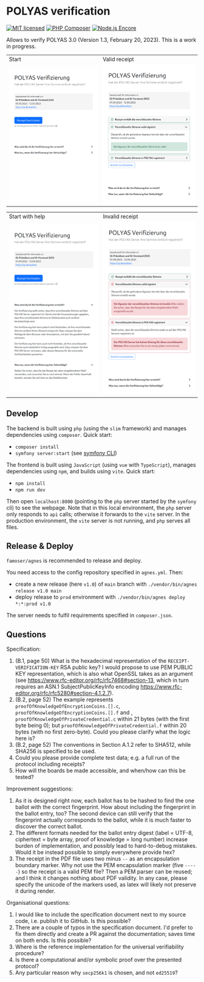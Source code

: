 # POLYAS verification

[![MIT licensed](https://img.shields.io/badge/license-MIT-blue.svg)](./LICENSE) 
[![PHP Composer](https://github.com/famoser/polyas-verification/actions/workflows/php.yml/badge.svg)](https://github.com/famoser/polyas-verification/actions/workflows/php.yml)
[![Node.js Encore](https://github.com/famoser/polyas-verification/actions/workflows/node.js.yml/badge.svg)](https://github.com/famoser/polyas-verification/actions/workflows/node.js.yml)

Allows to verify POLYAS 3.0 (Version 1.3, February 20, 2023). This is a work in progress. 

<table>
    <tbody>
        <tr>
            <td>Start</td>
            <td>Valid receipt</td>
        </tr>
        <tr>
            <td><img src="assets/01_start_view.png?raw=true" alt="Screenshot Start"></td>
            <td><img src="assets/02_receipt_valid.png?raw=true" alt="Screenshot Receipt valid"></td>
        </tr>
    </tbody>
</table>

<table>
    <tbody>
        <tr>
            <td>Start with help</td>
            <td>Invalid receipt</td>
        </tr>
        <tr>
            <td><img src="assets/03_start_view_with_help.png?raw=true" alt="Screenshot Start with expanded help"></td>
            <td><img src="assets/04_receipt_invalid.png?raw=true" alt="Screenshot Receipt invalid"></td>
        </tr>
    </tbody>
</table>

## Develop

The backend is built using `php` (using the `slim` framework) and manages dependencies using `composer`. Quick start:
- `composer install`
- `symfony server:start` (see [symfony CLI](https://symfony.com/download))

The frontend is built using `JavaScript` (using `vue` with `TypeScript`), manages dependencies using `npm`, and builds using `vite`. Quick start:
- `npm install`
- `npm run dev`

Then open `localhost:8000` (pointing to the `php` server started by the `symfony` cli) to see the webpage. Note that in this local environment, the `php` server only responds to `api` calls; otherwise it forwards to the `vite` server. In the production environment, the `vite` server is not running, and `php` serves all files.

## Release & Deploy

`famoser/agnes` is recommended to release and deploy.

You need access to the config repository specified in `agnes.yml`. Then:
- create a new release (here `v1.0`) of `main` branch with `./vendor/bin/agnes release v1.0 main`
- deploy release to `prod` environment with `./vendor/bin/agnes deploy *:*:prod v1.0`

The server needs to fulfil requirements specified in `composer.json`.

## Questions

Specification:
1. (B.1, page 50) What is the hexadecimal representation of the `RECEIPT-VERIFICATION-KEY` RSA public key? I would propose to use PEM PUBLIC KEY representation, which is also what OpenSSL takes as an argument (see https://www.rfc-editor.org/rfc/rfc7468#section-13, which in turn requires an ASN.1 SubjectPublicKeyInfo encoding https://www.rfc-editor.org/rfc/rfc5280#section-4.1.2.7).
2. (B.2, page 52) The example represents `proofOfKnowledgeOfEncryptionCoins.[].c`, `proofOfKnowledgeOfEncryptionCoins.[].f` and , `proofOfKnowledgeOfPrivateCredential.c` within 21 bytes (with the first byte being 0); but `proofOfKnowledgeOfPrivateCredential.f` within 20 bytes (with no first zero-byte). Could you please clarify what the logic here is?
3. (B.2, page 52) The conventions in Section A.1.2 refer to SHA512, while SHA256 is specified to be used.
4. Could you please provide complete test data; e.g. a full run of the protocol including receipts?
5. How will the boards be made accessible, and when/how can this be tested?

Improvement suggestions:
1. As it is designed right now, each ballot has to be hashed to find the one ballot with the correct fingerprint. How about including the fingerprint in the ballot entry, too? The second device can still verify that the fingerprint actually corresponds to the ballot, while it is much faster to discover the correct ballot. 
2. The different formats needed for the ballot entry digest (label = UTF-8, ciphertext = byte array, proof of knowledge = long number) increase burden of implementation, and possibly lead to hard-to-debug mistakes. Would it be instead possible to simply everywhere provide hex?
3. The receipt in the PDF file uses two minus `--` as an encapsulation boundary marker. Why not use the PEM encapsulation marker (five `-----`) so the receipt is a valid PEM file? Then a PEM parser can be reused; and I think it changes nothing about PDF validity. In any case, please specify the unicode of the markers used, as latex will likely not preserve it during render. 

Organisational questions:
1. I would like to include the specification document next to my source code, i.e. publish it to GitHub. Is this possible?
2. There are a couple of typos in the specification document. I'd prefer to fix them directly and create a PR against the documentation; saves time on both ends. Is this possible? 
3. Where is the reference implementation for the universal verifiability procedure?
4. Is there a computational and/or symbolic proof over the presented protocol?
5. Any particular reason why `secp256k1` is chosen, and not `ed25519`?
